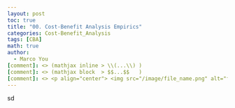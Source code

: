 ```yaml
---
layout: post
toc: true
title: "00. Cost-Benefit Analysis Empirics"
categories: Cost-Benefit_Analysis
tags: [CBA]
math: true
author:
  - Marco You
[comment]: <> (mathjax inline > \\(...\\) )
[comment]: <> (mathjax block  > $$...$$   )
[comment]: <> <p align="center"> <img src="/image/file_name.png" alt="file_name" width="420" height="300"> </p>
---
```


sd